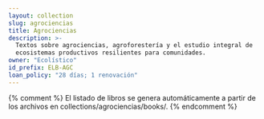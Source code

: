 ```yaml
---
layout: collection
slug: agrociencias
title: Agrociencias
description: >-
  Textos sobre agrociencias, agroforestería y el estudio integral de
  ecosistemas productivos resilientes para comunidades.
owner: "Ecolístico"
id_prefix: ELB-AGC
loan_policy: "28 días; 1 renovación"
---
```

{% comment %}
El listado de libros se genera automáticamente a partir de los archivos en collections/agrociencias/books/.
{% endcomment %}
